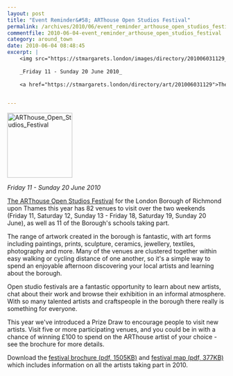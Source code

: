 ```yaml
---
layout: post
title: "Event Reminder&#58; ARThouse Open Studios Festival"
permalink: /archives/2010/06/event_reminder_arthouse_open_studios_festival.html
commentfile: 2010-06-04-event_reminder_arthouse_open_studios_festival
category: around_town
date: 2010-06-04 08:48:45
excerpt: |
    <img src="https://stmargarets.london/images/directory/201006031129_ARThouse_Open_Studios_Festival.jpg"  alt="ARThouse_Open_Studios_Festival" class="right" width="150" />
    
    _Friday 11 - Sunday 20 June 2010_
    
    <a href="https://stmargarets.london/directory/art/201006031129">The ARThouse Open Studios Festival</a> for the London Borough of Richmond upon Thames this year has 82 venues to visit over the two weekends (Friday 11, Saturday 12, Sunday 13 - Friday 18, Saturday 19, Sunday 20 June), as well as 11 of the Borough's schools taking part.
    

---
```


<img src="https://stmargarets.london/images/directory/201006031129_ARThouse_Open_Studios_Festival.jpg"  alt="ARThouse_Open_Studios_Festival" class="right" width="150" />

*Friday 11 - Sunday 20 June 2010*

[The ARThouse Open Studios Festival](https://stmargarets.london/directory/art/201006031129) for the London Borough of Richmond upon Thames this year has 82 venues to visit over the two weekends (Friday 11, Saturday 12, Sunday 13 - Friday 18, Saturday 19, Sunday 20 June), as well as 11 of the Borough's schools taking part.

The range of artwork created in the borough is fantastic, with art forms including paintings, prints, sculpture, ceramics, jewellery, textiles, photography and more. Many of the venues are clustered together within easy walking or cycling distance of one another, so it's a simple way to spend an enjoyable afternoon discovering your local artists and learning about the borough.

Open studio festivals are a fantastic opportunity to learn about new artists, chat about their work and browse their exhibition in an informal atmosphere. With so many talented artists and craftspeople in the borough there really is something for everyone.

This year we've introduced a Prize Draw to encourage people to visit new artists. Visit five or more participating venues, and you could be in with a chance of winning £100 to spend on the ARThouse artist of your choice - see the brochure for more details.

Download the [festival brochure (pdf, 1505KB)](http://www.richmond.gov.uk/arthouse_brochure_2010-4.pdf) and [festival map (pdf, 377KB)](http://www.richmond.gov.uk/arthouse_map_2010-2.pdf) which includes information on all the artists taking part in 2010.
